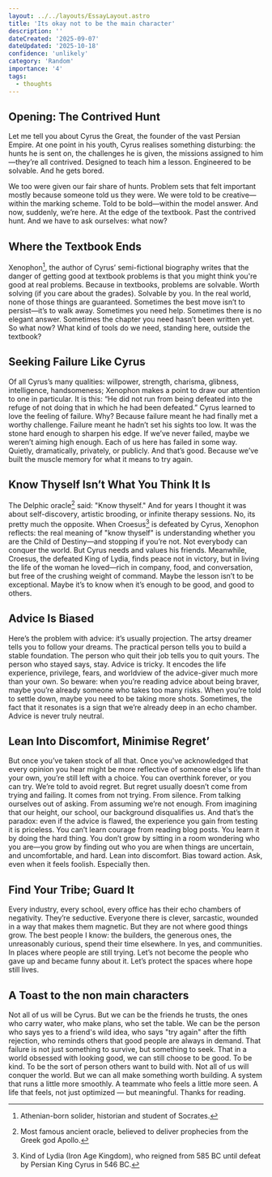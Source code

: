 ```yaml
---
layout: ../../layouts/EssayLayout.astro
title: 'Its okay not to be the main character'
description: ''
dateCreated: '2025-09-07'
dateUpdated: '2025-10-18'
confidence: 'unlikely'
category: 'Random'
importance: '4'
tags:
  - thoughts
---
```


## Opening: The Contrived Hunt

Let me tell you about Cyrus the Great, the founder of the vast Persian Empire. At one point in his
youth, Cyrus realises something disturbing: the hunts he is sent on, the challenges he is given, the
missions assigned to him—they’re all contrived. Designed to teach him a lesson. Engineered to be
solvable. And he gets bored.

We too were given our fair share of hunts. Problem sets that felt important mostly because someone
told us they were. We were told to be creative—within the marking scheme. Told to be bold—within the
model answer. And now, suddenly, we’re here. At the edge of the textbook. Past the contrived hunt.
And we have to ask ourselves: what now?

## Where the Textbook Ends

Xenophon[^1], the author of Cyrus’ semi-fictional biography writes that the danger of getting good
at textbook problems is that you might think you're good at real problems. Because in textbooks,
problems are solvable. Worth solving (if you care about the grades). Solvable by you. In the real
world, none of those things are guaranteed. Sometimes the best move isn’t to persist—it’s to walk
away. Sometimes you need help. Sometimes there is no elegant answer. Sometimes the chapter you need
hasn’t been written yet. So what now? What kind of tools do we need, standing here, outside the
textbook?

## Seeking Failure Like Cyrus

Of all Cyrus’s many qualities: willpower, strength, charisma, glibness, intelligence, handsomeness;
Xenophon makes a point to draw our attention to one in particular. It is this: “He did not run from
being defeated into the refuge of not doing that in which he had been defeated.” Cyrus learned to
love the feeling of failure. Why? Because failure meant he had finally met a worthy challenge.
Failure meant he hadn’t set his sights too low. It was the stone hard enough to sharpen his edge. If
we’ve never failed, maybe we weren’t aiming high enough. Each of us here has failed in some way.
Quietly, dramatically, privately, or publicly. And that’s good. Because we’ve built the muscle
memory for what it means to try again.

## Know Thyself Isn’t What You Think It Is

The Delphic oracle[^2] said: "Know thyself." And for years I thought it was about self-discovery,
artistic brooding, or infinite therapy sessions. No, its pretty much the opposite. When Croesus[^3]
is defeated by Cyrus, Xenophon reflects: the real meaning of "know thyself" is understanding whether
you are the Child of Destiny—and stopping if you’re not. Not everybody can conquer the world. But
Cyrus needs and values his friends. Meanwhile, Croesus, the defeated King of Lydia, finds peace not
in victory, but in living the life of the woman he loved—rich in company, food, and conversation,
but free of the crushing weight of command. Maybe the lesson isn’t to be exceptional. Maybe it’s to
know when it’s enough to be good, and good to others.

## Advice Is Biased

Here’s the problem with advice: it’s usually projection. The artsy dreamer tells you to follow your
dreams. The practical person tells you to build a stable foundation. The person who quit their job
tells you to quit yours. The person who stayed says, stay. Advice is tricky. It encodes the life
experience, privilege, fears, and worldview of the advice-giver much more than your own. So beware:
when you’re reading advice about being braver, maybe you’re already someone who takes too many
risks. When you’re told to settle down, maybe you need to be taking more shots. Sometimes, the fact
that it resonates is a sign that we’re already deep in an echo chamber. Advice is never truly
neutral.

## Lean Into Discomfort, Minimise Regret’

But once you’ve taken stock of all that. Once you've acknowledged that every opinion you hear might
be more reflective of someone else's life than your own, you’re still left with a choice. You can
overthink forever, or you can try. We’re told to avoid regret. But regret usually doesn’t come from
trying and failing. It comes from not trying. From silence. From talking ourselves out of asking.
From assuming we’re not enough. From imagining that our height, our school, our background
disqualifies us. And that’s the paradox: even if the advice is flawed, the experience you gain from
testing it is priceless. You can’t learn courage from reading blog posts. You learn it by doing the
hard thing. You don’t grow by sitting in a room wondering who you are—you grow by finding out who
you are when things are uncertain, and uncomfortable, and hard. Lean into discomfort. Bias toward
action. Ask, even when it feels foolish. Especially then.

## Find Your Tribe; Guard It

Every industry, every school, every office has their echo chambers of negativity. They’re seductive.
Everyone there is clever, sarcastic, wounded in a way that makes them magnetic. But they are not
where good things grow. The best people I know: the builders, the generous ones, the unreasonably
curious, spend their time elsewhere. In yes, and communities. In places where people are still
trying. Let’s not become the people who gave up and became funny about it. Let’s protect the spaces
where hope still lives.

## A Toast to the non main characters

Not all of us will be Cyrus. But we can be the friends he trusts, the ones who carry water, who make
plans, who set the table. We can be the person who says yes to a friend's wild idea, who says "try
again" after the fifth rejection, who reminds others that good people are always in demand. That
failure is not just something to survive, but something to seek. That in a world obsessed with
looking good, we can still choose to be good. To be kind. To be the sort of person others want to
build with. Not all of us will conquer the world. But we can all make something worth building. A
system that runs a little more smoothly. A teammate who feels a little more seen. A life that feels,
not just optimized — but meaningful. Thanks for reading.

[^1]: Athenian-born solider, historian and student of Socrates.

[^2]: Most famous ancient oracle, believed to deliver prophecies from the Greek god Apollo.

[^3]:
    Kind of Lydia (Iron Age Kingdom), who reigned from 585 BC until defeat by Persian King Cyrus in
    546 BC.

